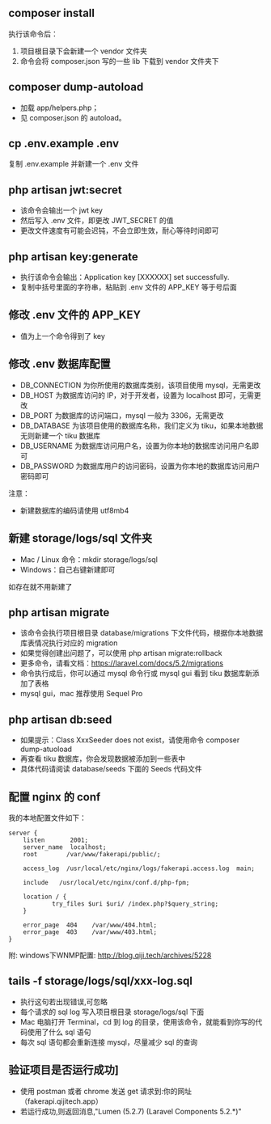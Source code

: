 ## composer install

执行该命令后：

1. 项目根目录下会新建一个 vendor 文件夹
2. 命令会将 composer.json 写的一些 lib 下载到 vendor 文件夹下

## composer dump-autoload

- 加载 app/helpers.php；
- 见 composer.json 的 autoload。

## cp .env.example .env

复制 .env.example 并新建一个 .env 文件

## php artisan jwt:secret

- 该命令会输出一个 jwt key
- 然后写入 .env 文件，即更改 JWT_SECRET 的值
- 更改文件速度有可能会迟钝，不会立即生效，耐心等待时间即可

## php artisan key:generate

- 执行该命令会输出：Application key [XXXXXX] set successfully.
- 复制中括号里面的字符串，粘贴到 .env 文件的 APP_KEY 等于号后面

## 修改 .env 文件的 APP_KEY

- 值为上一个命令得到了 key

## 修改 .env 数据库配置

- DB_CONNECTION 为你所使用的数据库类别，该项目使用 mysql，无需更改
- DB_HOST 为数据库访问的 IP，对于开发者，设置为 localhost 即可，无需更改
- DB_PORT 为数据库的访问端口，mysql 一般为 3306，无需更改
- DB_DATABASE 为该项目使用的数据库名称，我们定义为 tiku，如果本地数据无则新建一个 tiku 数据库
- DB_USERNAME 为数据库访问用户名，设置为你本地的数据库访问用户名即可
- DB_PASSWORD 为数据库用户的访问密码，设置为你本地的数据库访问用户密码即可

注意：

- 新建数据库的编码请使用 utf8mb4

## 新建 storage/logs/sql 文件夹

- Mac / Linux 命令：mkdir storage/logs/sql
- Windows：自己右键新建即可

如存在就不用新建了

## php artisan migrate

- 该命令会执行项目根目录 database/migrations 下文件代码，根据你本地数据库表情况执行对应的 migration
- 如果觉得创建出问题了，可以使用 php artisan migrate:rollback
- 更多命令，请看文档：https://laravel.com/docs/5.2/migrations
- 命令执行成后，你可以通过 mysql 命令行或 mysql gui 看到 tiku 数据库新添加了表格
- mysql gui，mac 推荐使用 Sequel Pro

## php artisan db:seed

- 如果提示：Class XxxSeeder does not exist，请使用命令 composer dump-atuoload
- 再查看 tiku 数据库，你会发现数据被添加到一些表中
- 具体代码请阅读 database/seeds 下面的 Seeds 代码文件

## 配置 nginx 的 conf

我的本地配置文件如下：

	server {
		listen       2001;
		server_name  localhost;
		root        /var/www/fakerapi/public/;

		access_log  /usr/local/etc/nginx/logs/fakerapi.access.log  main;

		include   /usr/local/etc/nginx/conf.d/php-fpm;

		location / {
				try_files $uri $uri/ /index.php?$query_string;
		}

		error_page  404    /var/www/404.html;
		error_page  403    /var/www/403.html;
	}

附: windows下WNMP配置: http://blog.qiji.tech/archives/5228

## tails -f storage/logs/sql/xxx-log.sql

- 执行这句若出现错误,可忽略
- 每个请求的 sql log 写入项目根目录 storage/logs/sql 下面
- Mac 电脑打开 Terminal，cd 到 log 的目录，使用该命令，就能看到你写的代码使用了什么 sql 语句
- 每次 sql 语句都会重新连接 mysql，尽量减少 sql 的查询

## 验证项目是否运行成功]
- 使用 postman 或者 chrome 发送 get 请求到:你的网址（fakerapi.qijitech.app）
- 若运行成功,则返回消息,"Lumen (5.2.7) (Laravel Components 5.2.*)"

